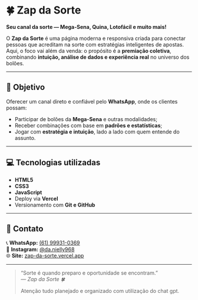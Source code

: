 # 🍀 Zap da Sorte

**Seu canal da sorte — Mega-Sena, Quina, Lotofácil e muito mais!**

O **Zap da Sorte** é uma página moderna e responsiva criada para conectar pessoas que acreditam na sorte com estratégias inteligentes de apostas.  
Aqui, o foco vai além da venda: o propósito é a **premiação coletiva**, combinando **intuição, análise de dados e experiência real** no universo dos bolões.

---

## 💫 Objetivo

Oferecer um canal direto e confiável pelo **WhatsApp**, onde os clientes possam:
- Participar de bolões da **Mega-Sena** e outras modalidades;
- Receber combinações com base em **padrões e estatísticas**;
- Jogar com **estratégia e intuição**, lado a lado com quem entende do assunto.

---

## 💻 Tecnologias utilizadas

- **HTML5**
- **CSS3**
- **JavaScript**
- Deploy via **Vercel**
- Versionamento com **Git e GitHub**

---

## 📱 Contato

📞 **WhatsApp:** [(61) 99931-0369](https://wa.me/5561999310369)  
📸 **Instagram:** [@da.nielly968](https://www.instagram.com/da.nielly968)  
🌐 **Site:** [zap-da-sorte.vercel.app](https://zap-da-sorte.vercel.app)

---

> “Sorte é quando preparo e oportunidade se encontram.”  
> — *Zap da Sorte 🍀*
>
> Atenção tudo planejado e organizado com utilização do chat gpt.
